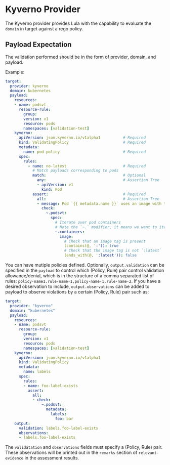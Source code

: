 # Kyverno Provider

The Kyverno provider provides Lula with the capability to evaluate the `domain` in target against a rego policy. 

## Payload Expectation

The validation performed should be in the form of provider, domain, and payload.

Example:
```yaml
target:
  provider: kyverno
  domain: kubernetes
  payload:
    resources:
    - name: podsvt
      resource-rule:
        group:
        version: v1
        resource: pods
        namespaces: [validation-test]
    kyverno:
      apiVersion: json.kyverno.io/v1alpha1          # Required
      kind: ValidatingPolicy                        # Required
      metadata:
        name: pod-policy                            # Required
      spec:
        rules:
          - name: no-latest                         # Required
            # Match payloads corresponding to pods
            match:                                  # Optional
              any:                                  # Assertion Tree
              - apiVersion: v1
                kind: Pod
            assert:                                 # Required
              all:                                  # Assertion Tree
              - message: Pod `{{ metadata.name }}` uses an image with tag `latest`
                check:
                  ~.podsvt:
                    spec:
                      # Iterate over pod containers
                      # Note the `~.` modifier, it means we want to iterate over array elements in descendants
                      ~.containers:
                        image:
                          # Check that an image tag is present
                          (contains(@, ':')): true
                          # Check that the image tag is not `:latest`
                          (ends_with(@, ':latest')): false
```

You can have mutiple policies defined. Optionally, `output.validation` can be specified in the `payload` to control which (Policy, Rule) pair control validation allowance/denial, which is in the structure of a comma separated list of rules: `policy-name1.rule-name-1,policy-name-1.rule-name-2`. If you have a desired observation to include, `output.observations` can be added to payload to observe violations by a certain (Policy, Rule) pair such as:
```yaml
target:
  provider: "kyverno"
  domain: "kubernetes"
  payload:
    resources:
    - name: podsvt
      resource-rule: 
        group: 
        version: v1 
        resource: pods
        namespaces: [validation-test] 
    kyverno:
      apiVersion: json.kyverno.io/v1alpha1
      kind: ValidatingPolicy
      metadata:
        name: labels
      spec:
        rules:
        - name: foo-label-exists
          assert:
            all:
            - check:
                ~.podsvt:
                  metadata:
                    labels:
                      foo: bar
    output:
      validation: labels.foo-label-exists
      observations:
      - labels.foo-label-exists
```
The `validatation` and `observations` fields must specify a (Policy, Rule) pair. These observations will be printed out in the `remarks` section of `relevant-evidence` in the assessment results.
